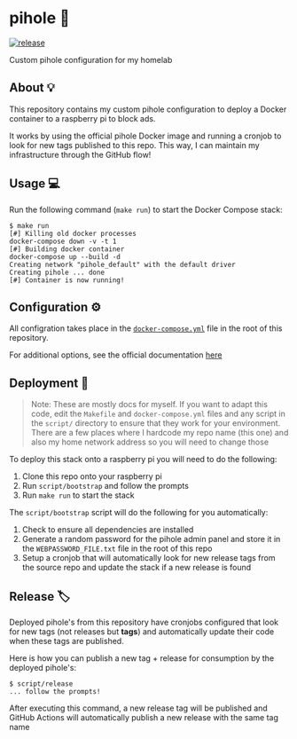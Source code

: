 # pihole 🥧

[![release](https://github.com/GrantBirki/pihole/actions/workflows/release.yml/badge.svg)](https://github.com/GrantBirki/pihole/actions/workflows/release.yml)

Custom pihole configuration for my homelab

## About 💡

This repository contains my custom pihole configuration to deploy a Docker container to a raspberry pi to block ads.

It works by using the official pihole Docker image and running a cronjob to look for new tags published to this repo. This way, I can maintain my infrastructure through the GitHub flow!

## Usage 💻

Run the following command (`make run`) to start the Docker Compose stack:

```console
$ make run
[#] Killing old docker processes
docker-compose down -v -t 1
[#] Building docker container
docker-compose up --build -d
Creating network "pihole_default" with the default driver
Creating pihole ... done
[#] Container is now running!
```

## Configuration ⚙️

All configration takes place in the [`docker-compose.yml`](docker-compose.yml) file in the root of this repository.

For additional options, see the official documentation [here](https://github.com/pi-hole/docker-pi-hole)

## Deployment 🚀

> Note: These are mostly docs for myself. If you want to adapt this code, edit the `Makefile` and `docker-compose.yml` files and any script in the `script/` directory to ensure that they work for your environment. There are a few places where I hardcode my repo name (this one) and also my home network address so you will need to change those

To deploy this stack onto a raspberry pi you will need to do the following:

1. Clone this repo onto your raspberry pi
2. Run `script/bootstrap` and follow the prompts
3. Run `make run` to start the stack

The `script/bootstrap` script will do the following for you automatically:

1. Check to ensure all dependencies are installed
2. Generate a random password for the pihole admin panel and store it in the `WEBPASSWORD_FILE.txt` file in the root of this repo
3. Setup a cronjob that will automatically look for new release tags from the source repo and update the stack if a new release is found

## Release 🏷️

Deployed pihole's from this repository have cronjobs configured that look for new tags (not releases but **tags**) and automatically update their code when these tags are published.

Here is how you can publish a new tag + release for consumption by the deployed pihole's:

```console
$ script/release
... follow the prompts!
```

After executing this command, a new release tag will be published and GitHub Actions will automatically publish a new release with the same tag name
